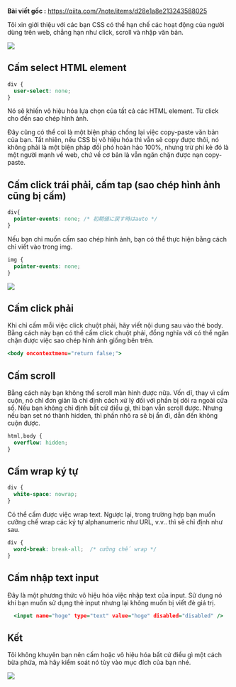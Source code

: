 **Bài viết gốc :** https://qiita.com/7note/items/d28e1a8e213243588025

Tôi xin giới thiệu với các bạn CSS có thể hạn chế các hoạt động của người dùng trên web, chẳng hạn như click, scroll và nhập văn bản.

![](https://images.viblo.asia/27a44738-d213-45ec-b664-05682b5398f4.jpg)


## Cấm select HTML element

```style.css
div {
  user-select: none;
}
```

Nó sẽ khiến vô hiệu hóa lựa chọn của tất cả các HTML element. Từ click cho đến sao chép hình ảnh.

Đây cũng có thể coi là một biện pháp chống lại việc copy-paste văn bản của bạn. Tất nhiên, nếu CSS bị vô hiệu hóa thì vẫn sẽ copy được thôi, nó không phải là một biện pháp đối phó hoàn hảo 100%, nhưng trừ phi kẻ đó là một người mạnh về web, chứ về cơ bản là vẫn ngăn chặn được nạn copy-paste.


## Cấm click trái phải, cấm tap (sao chép hình ảnh cũng bị cấm)

```style.css
div{
  pointer-events: none; /* 初期値に戻す時はauto */
}
```

Nếu bạn chỉ muốn cấm sao chép hình ảnh, bạn có thể thực hiện bằng cách chỉ viết vào trong img.

```style.css
img {
  pointer-events: none;
}
```

![](https://images.viblo.asia/734285be-dcb4-4481-9b25-0d11a5799767.jpg)



## Cấm click phải

Khi chỉ cấm mỗi việc click chuột phải, hãy viết nội dung sau vào thẻ body.
Bằng cách này bạn có thể cấm click chuột phải, đồng nghĩa với có thể ngăn chặn được việc sao chép hình ảnh giống bên trên.

```index.html
<body oncontextmenu="return false;">
```


## Cấm scroll

Bằng cách này bạn không thể scroll màn hình được nữa.
Vốn dĩ, thay vì cấm cuộn, nó chỉ đơn giản là chỉ định cách xử lý đối với phần bị dôi ra ngoài cửa sổ.
Nếu bạn không chỉ định bất cứ điều gì, thì bạn vẫn scroll được. Nhưng nếu bạn set nó thành hidden, thì phần nhô ra sẽ bị ẩn đi, dẫn đến không cuộn được.

```style.css
html,body {
  overflow: hidden;
}
```

## Cấm wrap ký tự

```style.css
div {
  white-space: nowrap;
}
```

Có thể cấm được việc wrap text.
Ngược lại, trong trường hợp bạn muốn cưỡng chế wrap các ký tự alphanumeric như URL, v.v.. thì sẽ chỉ định như sau.

```style.css
div {
  word-break: break-all;  /* cưỡng chế wrap */
}
```

## Cấm nhập text input

Đây là một phương thức vô hiệu hóa việc nhập text của input.
Sử dụng nó khi bạn muốn sử dụng thẻ input nhưng lại không muốn bị viết đè giá trị.

```index.html
  <input name="hoge" type="text" value="hoge" disabled="disabled" />
```

## Kết

Tôi không khuyên bạn nên cấm hoặc vô hiệu hóa bất cứ điều gì một cách bừa phứa, mà hãy kiểm soát nó tùy vào mục đích của bạn nhé.

![](https://images.viblo.asia/c5cfbe23-5cc8-40ff-bd79-e6043d59c964.jpg)